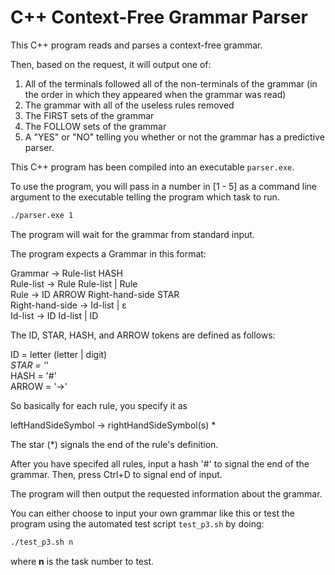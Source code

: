 # C++ Context-Free Grammar Parser

This C++ program reads and parses a context-free grammar. 

Then, based on the request, it will output one of:

1. All of the terminals followed all of the non-terminals of the grammar (in the order in which they appeared when the grammar was read)
2. The grammar with all of the useless rules removed
3. The FIRST sets of the grammar
4. The FOLLOW sets of the grammar
5. A "YES" or "NO" telling you whether or not the grammar has a predictive parser.

This C++ program has been compiled into an executable `parser.exe`.

To use the program, you will pass in a number in [1 - 5] as a command line argument to the executable telling the program which task to run.

```bash
./parser.exe 1
```

The program will wait for the grammar from standard input.

The program expects a Grammar in this format:

Grammar -> Rule-list HASH\
Rule-list -> Rule Rule-list | Rule\
Rule -> ID ARROW Right-hand-side STAR\
Right-hand-side -> Id-list | ε\
Id-list -> ID Id-list | ID

The ID, STAR, HASH, and ARROW tokens are defined as follows:

ID = letter (letter | digit)*\
STAR = '*'\
HASH = '#'\
ARROW = '->'

So basically for each rule, you specify it as

leftHandSideSymbol -> rightHandSideSymbol(s) *

The star (*) signals the end of the rule's definition.

After you have specifed all rules, input a hash '#' to signal the end of the grammar. Then, press Ctrl+D to signal end of input.

The program will then output the requested information about the grammar.

You can either choose to input your own grammar like this or test the program using the automated test script `test_p3.sh` by doing:
```bash
./test_p3.sh n
```
where **n** is the task number to test.